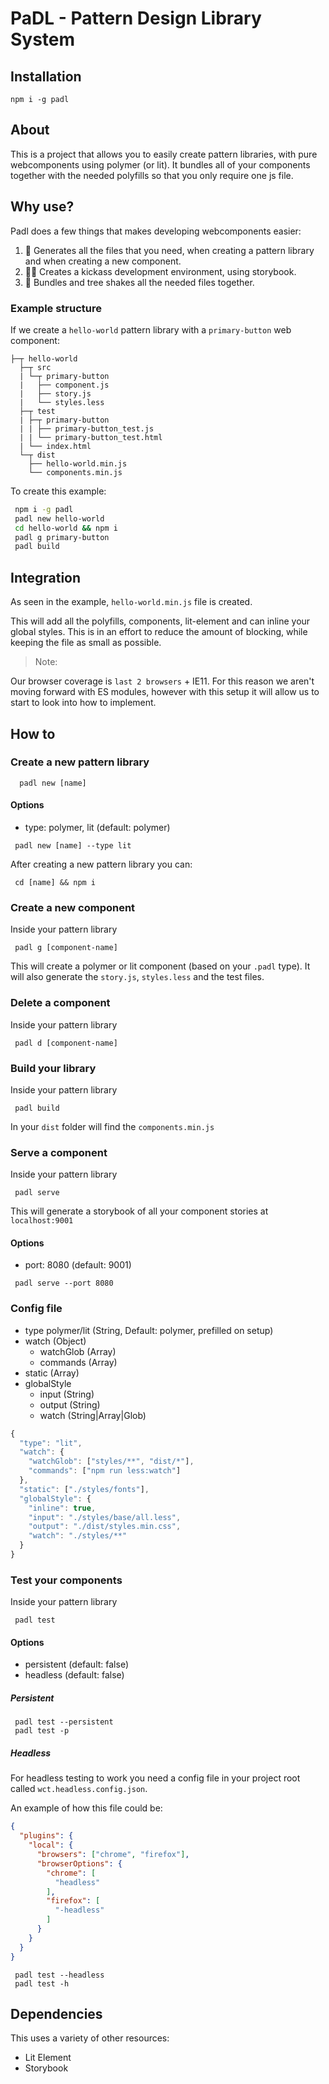 # PaDL - Pattern Design Library System

## Installation

```
npm i -g padl
```

## About

 This is a project that allows you to easily create pattern libraries, with pure webcomponents using polymer (or lit). It bundles
 all of your components together with the needed polyfills so that you only require one js file.

## Why use?

Padl does a few things that makes developing webcomponents easier:

  1. 🎉 Generates all the files that you need, when creating a pattern library and when creating a new component.
  2. 👩‍💻 Creates a kickass development environment, using storybook.
  3. 🚀 Bundles and tree shakes all the needed files together.

### Example structure

If we create a `hello-world` pattern library with a `primary-button` web component:

```
├─┬ hello-world
  ├─┬ src
  | └─┬ primary-button
  |   ├── component.js
  |   ├── story.js
  |   └── styles.less
  ├─┬ test
  | ├─┬ primary-button
  | | ├── primary-button_test.js
  | | └── primary-button_test.html
  | └── index.html
  └─┬ dist
    ├── hello-world.min.js
    └── components.min.js

```

To create this example:

```sh
 npm i -g padl
 padl new hello-world
 cd hello-world && npm i
 padl g primary-button
 padl build
```

## Integration

  As seen in the example, `hello-world.min.js` file is created.

  This will add all the polyfills, components, lit-element and can inline your global styles. This is in an effort to reduce the amount of blocking, while keeping the file as small as possible.

  > Note:

  Our browser coverage is `last 2 browsers` + IE11. For this reason we aren't moving forward with ES modules,
  however with this setup it will allow us to start to look into how to implement.



## How to

### Create a new pattern library

```
  padl new [name]
```

#### Options

 - type: polymer, lit (default: polymer)

 ```
  padl new [name] --type lit
 ```

 After creating a new pattern library you can:

 ```
  cd [name] && npm i
 ```

### Create a new component

 Inside your pattern library

 ```
  padl g [component-name]
 ```

 This will create a polymer or lit component (based on your `.padl` type).
 It will also generate the `story.js`, `styles.less` and the test files.

### Delete a component

Inside your pattern library

 ```
  padl d [component-name]
 ```

### Build your library

Inside your pattern library

```
 padl build
```

In your `dist` folder will find the `components.min.js`

### Serve a component

 Inside your pattern library

 ```
  padl serve
 ```

 This will generate a storybook of all your component stories at `localhost:9001`

 #### Options

  - port: 8080 (default: 9001)

  ```
   padl serve --port 8080
  ```

### Config file

- type polymer/lit (String, Default: polymer, prefilled on setup)
- watch (Object)
  - watchGlob (Array)
  - commands (Array)
- static (Array)
- globalStyle
  - input (String)
  - output (String)
  - watch (String|Array|Glob)

```javascript
{
  "type": "lit",
  "watch": {
    "watchGlob": ["styles/**", "dist/*"],
    "commands": ["npm run less:watch"]
  },
  "static": ["./styles/fonts"],
  "globalStyle": {
    "inline": true,
    "input": "./styles/base/all.less",
    "output": "./dist/styles.min.css",
    "watch": "./styles/**"
  }
}
```

### Test your components

 Inside your pattern library

 ```
  padl test
 ```

 #### Options

  - persistent (default: false)
  - headless (default: false)

##### Persistent

  ```
   padl test --persistent
   padl test -p
  ```

##### Headless

 For headless testing to work you need a config file in your project root called `wct.headless.config.json`.

 An example of how this file could be:

  ```json
  {
    "plugins": {
      "local": {
        "browsers": ["chrome", "firefox"],
        "browserOptions": {
          "chrome": [
            "headless"
          ],
          "firefox": [
            "-headless"
          ]
        }
      }
    }
  }
  ```

  ```
   padl test --headless
   padl test -h
  ```

## Dependencies

 This uses a variety of other resources:

 - Lit Element
 - Storybook
